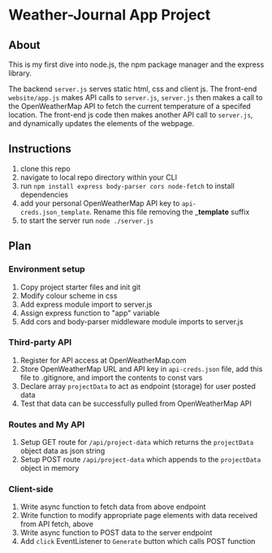 # Weather-Journal App Project

## About

This is my first dive into node.js, the npm package manager and the express library.

The backend `server.js` serves static html, css and client js. The front-end `website/app.js` makes API calls to `server.js`, `server.js` then makes a call to the OpenWeatherMap API to fetch the current temperature of a specifed location. The front-end js code then makes another API call to `server.js`, and dynamically updates the elements of the webpage.

## Instructions

1. clone this repo
1. navigate to local repo directory within your CLI
1. run `npm install express body-parser cors node-fetch` to install dependencies
1. add your personal OpenWeatherMap API key to `api-creds.json_template`. Rename this file removing the ___template__ suffix
1. to start the server run `node ./server.js`

## Plan

### Environment setup

1. Copy project starter files and init git
1. Modify colour scheme in css
1. Add express module import to server.js
1. Assign express function to "app" variable
1. Add cors and body-parser middleware module imports to server.js

### Third-party API

1. Register for API access at OpenWeatherMap.com
1. Store OpenWeatherMap URL and API key in `api-creds.json` file, add this file to .gitignore, and import the contents to const vars
1. Declare array `projectData` to act as endpoint (storage) for user posted data
1. Test that data can be successfully pulled from OpenWeatherMap API

### Routes and My API

1. Setup GET route for `/api/project-data` which returns the `projectData` object data as json string
1. Setup POST route `/api/project-data` which appends to the `projectData` object in memory

### Client-side

1. Write async function to fetch data from above endpoint
1. Write function to modify appropriate page elements with data received from API fetch, above
1. Write async function to POST data to the server endpoint
1. Add `click` EventListener to `Generate` button which calls POST function
